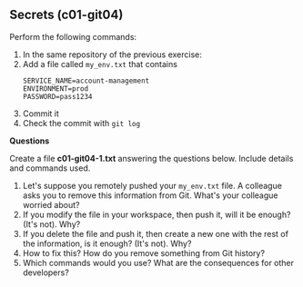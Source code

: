 ## Secrets (c01-git04)

Perform the following commands:
1. In the same repository of the previous exercise:
2. Add a file called `my_env.txt` that contains
    ```
    SERVICE_NAME=account-management
    ENVIRONMENT=prod
    PASSWORD=pass1234
    ```
1. Commit it
3. Check the commit with `git log`

**Questions**

Create a file **c01-git04-1.txt** answering the questions below. Include details and commands used.
1. Let's suppose you remotely pushed your `my_env.txt` file. A colleague asks you to remove this information from Git. What's your colleague worried about? 
2. If you modify the file in your workspace, then push it, will it be enough? (It's not). Why?
3. If you delete the file and push it, then create a new one with the rest of the information, is it enough? (It's not). Why?
4. How to fix this? How do you remove something from Git history?
5. Which commands would you use? What are the consequences for other developers?
